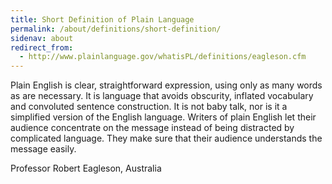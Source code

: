 ```yaml
---
title: Short Definition of Plain Language
permalink: /about/definitions/short-definition/
sidenav: about
redirect_from:
  - http://www.plainlanguage.gov/whatisPL/definitions/eagleson.cfm
---
```


Plain English is clear, straightforward expression, using only as many words as are necessary. It is language that avoids obscurity, inflated vocabulary and convoluted sentence construction. It is not baby talk, nor is it a simplified version of the English language. Writers of plain English let their audience concentrate on the message instead of being distracted by complicated language. They make sure that their audience understands the message easily.

Professor Robert Eagleson, Australia
